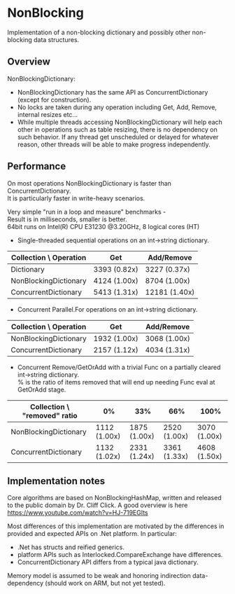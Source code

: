 # NonBlocking
Implementation of a non-blocking dictionary and possibly other non-blocking data structures.

## Overview

NonBlockingDictionary:

- NonBlockingDictionary has the same API as ConcurrentDictionary (except for construction).
- No locks are taken during any operation including Get, Add, Remove, internal resizes etc...
- While multiple threads accessing NonBlockingDictionary will help each other in operations such as table resizing, there is no dependency on such behavior. If any thread get unscheduled or delayed for whatever reason, other threads will be able to make progress independently.

## Performance

On most operations NonBlockingDictionary is faster than ConcurrentDictionary.  
It is particularly faster in write-heavy scenarios.

Very simple "run in a loop and measure" benchmarks -    
Result is in milliseconds, smaller is better.  
64bit runs on Intel(R) CPU E31230 @3.20GHz, 8 logical cores (HT) 

* Single-threaded sequential operations on an int->string dictionary. 

|Collection \ Operation|Get|Add/Remove|
|----------|---|---|
|Dictionary|3393 (0.82x)|3227 (0.37x)|
|NonBlockingDictionary|4124 (1.00x)|8704 (1.00x)|
|ConcurrentDictionary|5413 (1.31x)|12181 (1.40x)|

* Concurrent Parallel.For operations on an int->string dictionary. 

|Collection \ Operation|Get|Add/Remove|
|----------|---|---|
|NonBlockingDictionary|1932 (1.00x)|3068 (1.00x)|
|ConcurrentDictionary|2157 (1.12x)|4034 (1.31x)|

* Concurrent Remove/GetOrAdd with a trivial Func on a partially cleared int->string dictionary.  
  % is the ratio of items removed that will end up needing Func eval at GetOrAdd stage.


|Collection \ "removed" ratio|0%|33%|66%|100%|
|----------|---|---|---|---|
|NonBlockingDictionary|1112 (1.00x)|1875 (1.00x)|2520 (1.00x)|3070 (1.00x)|
|ConcurrentDictionary|1132 (1.02x)|2331 (1.24x)|3361 (1.33x)|4608 (1.50x)|


## Implementation notes
Core algorithms are based on NonBlockingHashMap, written and released to the public domain by Dr. Cliff Click.
A good overview is here https://www.youtube.com/watch?v=HJ-719EGIts

Most differences of this implementation are motivated by the differences in provided and expected APIs on .Net platform. In particular:
- .Net has structs and reified generics.
- platform APIs such as Interlocked.CompareExchange have differences.
- ConcurrentDictionary API differs from a typical java dictionary.

Memory model is assumed to be weak and honoring indirection data-dependency (should work on ARM, but not yet tested).


